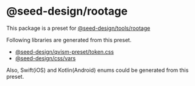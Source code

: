 # @seed-design/rootage

This package is a preset for [@seed-design/tools/rootage](../../tools/rootage)

Following libraries are generated from this preset.

- [@seed-design/qvism-preset/token.css](../qvism-preset/src/token.css)
- [@seed-design/css/vars](../css/vars)

Also, Swift(iOS) and Kotlin(Android) enums could be generated from this preset.
